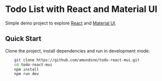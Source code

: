 # Todo List with React and Material UI
Simple demo project to explore [React](https://react.dev/) and [Material UI](https://mui.com/material-ui/).

## Quick Start
Clone the project, install dependencies and run in development mode:
```sh
    git clone https://github.com/amundsno/todo-react-mui.git
    cd todo-react-mui
    npm install
    npm run dev
```